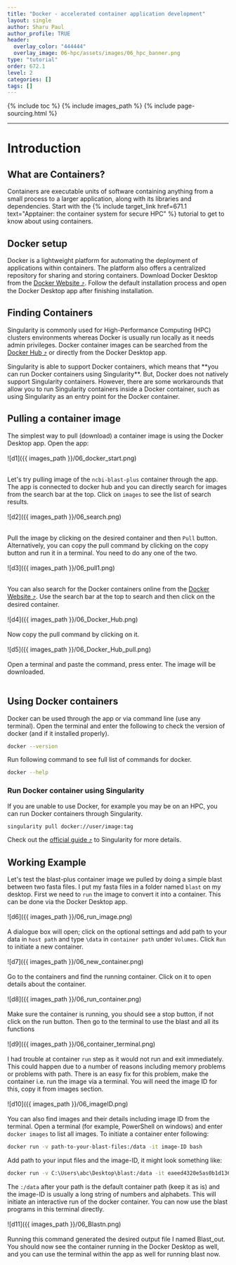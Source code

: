 ```yaml
---
title: "Docker - accelerated container application development"
layout: single
author: Sharu Paul
author_profile: TRUE
header:
  overlay_color: "444444"
  overlay_image: 06-hpc/assets/images/06_hpc_banner.png
type: "tutorial"
order: 672.1
level: 2
categories: []
tags: []
---
```


{% include toc %}
{% include images_path %}
{% include page-sourcing.html %}

---

# Introduction

## What are Containers?
Containers are executable units of software containing anything from a small process to a larger application, along with its libraries and dependencies. Start with the {% include target_link href=671.1 text="Apptainer: the container system for secure HPC" %} tutorial to get to know about using containers. <br>


## Docker setup
Docker is a lightweight platform for automating the deployment of applications within containers. The platform also offers a centralized repository for sharing and storing containers. Download Docker Desktop from the <a href="https://www.docker.com/" target="_blank">Docker Website ⤴</a>. Follow the default installation process and open the Docker Desktop app after finishing installation.


## Finding Containers
Singularity is commonly used for High-Performance Computing (HPC) clusters environments whereas Docker is usually run locally as it needs admin privileges. Docker container images can be searched from the <a href="https://hub.docker.com/search?q=" target="_blank">Docker Hub ⤴</a> or directly from the Docker Desktop app. <br>

<div class="note" markdown="1">
Singularity is able to support Docker containers, which means that **you can run Docker containers using Singularity**. But, Docker does not natively support Singularity containers. However, there are some workarounds that allow you to run Singularity containers inside a Docker container, such as using Singularity as an entry point for the Docker container.
</div>

## Pulling a container image
The simplest way to pull (download) a container image is using the Docker Desktop app.
Open the app: <br>
<br>
![d1]({{ images_path }}/06_docker_start.png) <br>
<br>

Let's try pulling image of the `ncbi-blast-plus` container through the app. The app is connected to docker hub and you can directly search for images from the search bar at the top. Click on `images` to see the list of search results. <br>
<br>
![d2]({{ images_path }}/06_search.png) <br>
<br>

Pull the image by clicking on the desired container and then `Pull` button. Alternatively, you can copy the pull command by clicking on the copy button and run it in a terminal. You need to do any one of the two. <br>
<br>
![d3]({{ images_path }}/06_pull1.png) <br>
<br>

You can also search for the Docker containers online from the <a href="https://www.docker.com/" target="_blank">Docker Website ⤴</a>. Use the search bar at the top to search and then click on the desired container. <br>
<br>
![d4]({{ images_path }}/06_Docker_Hub.png) <br>
<br>
Now copy the pull command by clicking on it. <br>
<br>
![d5]({{ images_path }}/06_Docker_Hub_pull.png) <br>
<br>
Open a terminal and paste the command, press enter. The image will be downloaded.
<br>
<br>

## Using Docker containers
Docker can be used through the app or via command line (use any terminal). Open the terminal and enter the following to check the version of docker (and if it installed properly).

```bash
docker --version
```

Run following command to see full list of commands for docker.

```bash
docker --help
```

### Run Docker container using Singularity
If you are unable to use Docker, for example you may be on an HPC, you can run Docker containers through Singularity.

```bash
singularity pull docker://user/image:tag
```

Check out the <a href="https://docs.sylabs.io/guides/3.2/user-guide/cli/singularity_pull.html" target="blank">official guide ⤴</a> to Singularity for more details.
<br>


## Working Example
Let's test the blast-plus container image we pulled by doing a simple blast between two fasta files. I put my fasta files in a folder named `blast` on my desktop. First we need to `run` the image to convert it into a container. This can be done via the Docker Desktop app. <br>
<br>
![d6]({{ images_path }}/06_run_image.png) <br>
<br>
A dialogue box will open; click on the optional settings and add path to your data in `host path` and type `\data` in `container path` under `Volumes`. Click `Run` to initiate a new container. <br>
<br>
![d7]({{ images_path }}/06_new_container.png) <br>
<br>
Go to the containers and find the running container. Click on it to open details about the container. <br>
<br>
![d8]({{ images_path }}/06_run_container.png) <br>
<br>
Make sure the container is running, you should see a stop button, if not click on the run button. Then go to the terminal to use the blast and all its functions <br>
<br>
![d9]({{ images_path }}/06_container_terminal.png) <br>
<br>
I had trouble at container `run` step as it would not run and exit immediately. This could happen due to a number of reasons including memory problems or problems with path. There is an easy fix for this problem, make the container i.e. run the image via a terminal. You will need the image ID for this, copy it from images section. <br>
<br>
![d10]({{ images_path }}/06_imageID.png) <br>
<br>
You can also find images and their details including image ID from the terminal. Open a terminal (for example, PowerShell on windows) and enter `docker images` to list all images. To initiate a container enter following:

```bash
docker run -v path-to-your-blast-files:/data -it image-ID bash
```

Add path to your input files and the image-ID, it might look something like:

```bash
docker run -v C:\Users\abc\Desktop\blast:/data -it eaeed4320e5as0b1d136533f02 bash
```

The `:/data` after your path is the default container path (keep it as is) and the image-ID is usually a long string of numbers and alphabets. This will initiate an interactive run of the docker container. You can now use the blast programs in this terminal directly. <br>
<br>
![d11]({{ images_path }}/06_Blastn.png) <br>
<br>
Running this command generated the desired output file I named Blast_out. You should now see the container running in the Docker Desktop as well, and you can use the terminal within the app as well for running blast now. <br>
<br>
